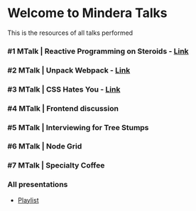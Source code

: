 # Welcome to Mindera Talks

This is the resources of all talks performed

### #1 MTalk | Reactive Programming on Steroids - [Link](https://github.com/Mindera/mtalks/blob/master/ep1/README.md)

### #2 MTalk | Unpack Webpack - [Link](https://github.com/Mindera/mtalks/blob/master/ep2/README.md)

### #3 MTalk | CSS Hates You - [Link](https://github.com/Mindera/mtalks/blob/master/ep3/README.md)

### #4 MTalk | Frontend discussion

### #5 MTalk | Interviewing for Tree Stumps

### #6 MTalk | Node Grid

### #7 MTalk | Specialty Coffee

### All presentations

- [Playlist](https://www.youtube.com/playlist?list=PLUjtx-mX3t3Y-DA3sx-lYGlwOvuDZIzeK)
